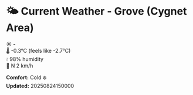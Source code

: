 # 🌤️ Current Weather - Grove (Cygnet Area)

☀️ **-**  
🌡️ -0.3°C (feels like -2.7°C)  
💧 98% humidity  
💨 N 2 km/h  

**Comfort:** Cold ❄️  
**Updated:** 20250824150000
